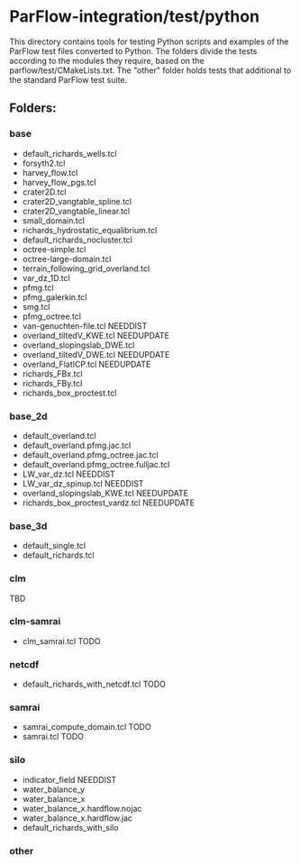 # ParFlow-integration/test/python

This directory contains tools for testing Python scripts and examples of the ParFlow
test files converted to Python. The folders divide the tests according to the modules
they require, based on the parflow/test/CMakeLists.txt. The "other" folder holds
tests that additional to the standard ParFlow test suite.

## Folders:

### base

- default_richards_wells.tcl
- forsyth2.tcl
- harvey_flow.tcl
- harvey_flow_pgs.tcl
- crater2D.tcl
- crater2D_vangtable_spline.tcl
- crater2D_vangtable_linear.tcl
- small_domain.tcl
- richards_hydrostatic_equalibrium.tcl
- default_richards_nocluster.tcl
- octree-simple.tcl
- octree-large-domain.tcl
- terrain_following_grid_overland.tcl
- var_dz_1D.tcl
- pfmg.tcl
- pfmg_galerkin.tcl
- smg.tcl
- pfmg_octree.tcl
- van-genuchten-file.tcl NEEDDIST
- overland_tiltedV_KWE.tcl NEEDUPDATE
- overland_slopingslab_DWE.tcl
- overland_tiltedV_DWE.tcl NEEDUPDATE
- overland_FlatICP.tcl NEEDUPDATE
- richards_FBx.tcl
- richards_FBy.tcl
- richards_box_proctest.tcl

### base_2d

- default_overland.tcl
- default_overland.pfmg.jac.tcl
- default_overland.pfmg_octree.jac.tcl
- default_overland.pfmg_octree.fulljac.tcl
- LW_var_dz.tcl NEEDDIST
- LW_var_dz_spinup.tcl NEEDDIST
- overland_slopingslab_KWE.tcl NEEDUPDATE
- richards_box_proctest_vardz.tcl NEEDUPDATE

### base_3d

- default_single.tcl
- default_richards.tcl

### clm

TBD

### clm-samrai

- clm_samrai.tcl TODO

### netcdf

- default_richards_with_netcdf.tcl TODO

### samrai

- samrai_compute_domain.tcl TODO
- samrai.tcl TODO

### silo

- indicator_field NEEDDIST
- water_balance_y
- water_balance_x
- water_balance_x.hardflow.nojac
- water_balance_x.hardflow.jac
- default_richards_with_silo

### other
